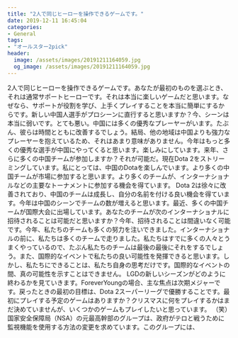 ```yaml
---
title: "2人で同じヒーローを操作できるゲームです。"
date: 2019-12-11 16:45:04
categories:
- General
tags:
- "オールスター2pick"
header:
  image: /assets/images/20191211164059.jpg
  og_image: /assets/images/20191211164059.jpg
---
```


2人で同じヒーローを操作できるゲームです。あなたが最初のものを選ぶとき、それは通常サポートヒーローです。それは本当に楽しいゲームだと思います。なぜなら、サポートが役割を学び、上手くプレイすることを本当に簡単にするからです。新しい中国人選手がプロシーンに直行すると思いますか？今、シーンは本当に弱いです。とても悪い。中国には多くの優秀なプレーヤーがいます。たぶん、彼らは時間とともに改善するでしょう。結局、他の地域は中国よりも強力なプレーヤーを抱えているため、それはあまり意味がありません。今年はもっと多くの優秀な選手が中国にやってくると思います。楽しみにしています。来年、さらに多くの中国チームが参加しますか？それが可能だ。現在Dota 2をストリーミングしています。私にとっては、中国のDotaを楽しんでいます。より多くの中国チームが市場に参加すると思います。より多くのチームが、インターナショナルなどの主要なトーナメントに参加する機会を得ています。 Dota 2は徐々に改善されており、中国のチームは成長し、自分の名前を付ける良い機会を得ています。今年は中国のシーンでチームの数が増えると思います。最近、多くの中国チームが国際大会に出場しています。あなたのチームが次のインターナショナルに招待されることは可能だと思いますか？今年、招待されることは間違いなく可能です。今年、私たちのチームも多くの努力を注いできました。インターナショナルの前に、私たちは多くのチームで走りました。私たちはすでに多くの人々とうまくやっているので、たぶん私たちのチームは最後の最後にそれをするでしょう。また、国際的なイベントで私たちの良い可能性を発揮できると思います。しかし、私たちにできることは、私たち自身の思考だけです。国際的なイベントの間、真の可能性を示すことはできません。 LGDの新しいシーズンがどのように終わるかを見ていきます。ForeverYoungの場合、主な焦点は次期メジャーです。戻ったときの最初の目標は、Dota 2スーパーリーグで優勝することです。最初にプレイする予定のゲームはありますか？クリスマスに何をプレイするかはまだ決めていませんが、いくつかのゲームもプレイしたいと思っています。 （笑）国家安全保障局（NSA）の元最高幹部のグループは、政府がテロと戦うために監視機能を使用する方法の変更を求めています。このグループには、
